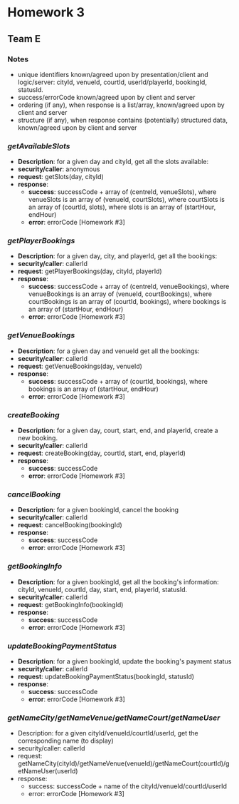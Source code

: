 # Homework 3 #  
## Team E ##  
### Notes  
* unique identifiers known/agreed upon by presentation/client and logic/server: cityId, venueId, courtId, userId/playerId, bookingId, statusId.  
* success/errorCode known/agreed upon by client and server  
* ordering (if any), when response is a list/array, known/agreed upon by client and server  
* structure (if any), when response contains (potentially) structured data,
known/agreed upon by client and server  

### _getAvailableSlots_  
* __Description__: for a given day and cityId, get all the slots available:  
* __security/caller__: anonymous  
* __request__: getSlots(day, cityId)  
* __response__:  
  * __success__: successCode + array of (centreId, venueSlots), where
venueSlots is an array of (venueId, courtSlots), where
courtSlots is an array of (courtId, slots), where
slots is an array of (startHour, endHour)  
  * __error__: errorCode [Homework #3]  

### _getPlayerBookings_  
* __Description__: for a given day, city, and playerId, 
get all the  bookings:  
* __security/caller__: callerId  
* __request__: getPlayerBookings(day, cityId, playerId)  
* __response__:  
  * __success__: successCode + array of (centreId, venueBookings), where
venueBookings is an array of (venueId, courtBookings), where
courtBookings is an array of (courtId, bookings), where
bookings is an array of (startHour, endHour)  
  * __error__: errorCode [Homework #3]  

### _getVenueBookings_  
* __Description__: for a given day and venueId
get all the bookings:  
* __security/caller__: callerId  
* __request__: getVenueBookings(day, venueId)  
* __response__:  
  * __success__: successCode + array of (courtId, bookings), where
bookings is an array of (startHour, endHour)  
  * __error__: errorCode [Homework #3]  

### _createBooking_  
* __Description__: for a given day, court, start, end, and playerId, 
create a new booking.  
* __security/caller__: callerId  
* __request__: createBooking(day, courtId, start, end, playerId)  
* __response__:  
  * __success__: successCode  
  * __error__: errorCode [Homework #3]  

### _cancelBooking_  
* __Description__: for a given bookingId, cancel the booking  
* __security/caller__: callerId  
* __request__: cancelBooking(bookingId)  
* __response__:  
  * __success__: successCode  
  * __error__: errorCode [Homework #3]  

### _getBookingInfo_  
* __Description__: for a given bookingId, get all the booking's
information: cityId, venueId, courtId, day, start, end, playerId,
statusId.  
* __security/caller__: callerId  
* __request__: getBookingInfo(bookingId)  
* __response__:  
  * __success__: successCode  
  * __error__: errorCode [Homework #3]  

### _updateBookingPaymentStatus_  
* __Description__: for a given bookingId, update the booking's 
payment status  
* __security/caller__: callerId  
* __request__: updateBookingPaymentStatus(bookingId, statusId)  
* __response__:  
  * __success__: successCode  
  * __error__: errorCode [Homework #3]  

### _getNameCity_/_getNameVenue_/_getNameCourt_/_getNameUser_ 
* Description: for a given cityId/venueId/courtId/userId,
get the corresponding name (to display)  
* security/caller: callerId  
* request: getNameCity(cityId)/getNameVenue(venueId)/getNameCourt(courtId)/getNameUser(userId)  
* response:  
  * success: successCode + name of the cityId/venueId/courtId/userId  
  * error: errorCode [Homework #3]  
